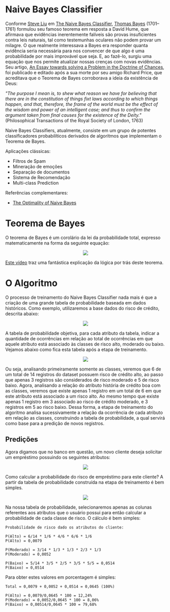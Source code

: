 # Naive Bayes Classifier
Conforme [Steve Liu](https://towardsdatascience.com/@stevhliu) em [The Naive Bayes Classifier](https://towardsdatascience.com/the-naive-bayes-classifier-caaf5b01635e), [Thomas Bayes](https://en.wikipedia.org/wiki/Thomas_Bayes) (1701–1761) formulou seu famoso teorema em resposta a David Hume, que afirmava que evidências inerentemente falíveis são provas insuficientes contra leis naturais, tal como testemunhas oculares não podem provar um milagre. O que realmente interessava a Bayes era responder quanta evidência seria necessária para nos convencer de que algo é uma probabilidade por mais improvável que seja. E, ao fazê-lo, surgiu uma equação que nos permite atualizar nossas crenças com novas evidências. Seu artigo, [An Essay towards solving a Problem in the Doctrine of Chances](https://en.wikipedia.org/wiki/An_Essay_towards_solving_a_Problem_in_the_Doctrine_of_Chances), foi publicado e editado após a sua morte por seu amigo Richard Price, que acreditava que o Teorema de Bayes corroborava a ideia da existência de Deus: 

*"The purpose I mean is, to shew what reason we have for believing that there are in the constitution of things fixt laws according to which things happen, and that, therefore, the frame of the world must be the effect of the wisdom and power of an intelligent case; and thus to confirm the argument taken from final causes for the existence of the Deity."* (Philosophical Transactions of the Royal Society of London, 1763)

Naive Bayes Classifiers, atualmente, consiste em um grupo de potentes classificadores probabilíticos derivados de algoritmos que implementam o Teorema de Bayes.  

Aplicações clássicas:
- Filtros de Spam
- Mineração de emoções
- Separação de documentos
- Sistema de Recomendação
- Multi-class Prediction

Referências complementares:
- [The Optimality of Naive Bayes](http://www.cs.unb.ca/~hzhang/publications/FLAIRS04ZhangH.pdf)

# Teorema de Bayes
O teorema de Bayes é um corolário da lei da probabilidade total, expresso matematicamente na forma da seguinte equação:
<p align="center">
  <img src="https://user-images.githubusercontent.com/30511610/83259066-c8d3b600-a18d-11ea-9a07-92616f6bf43d.png">
</p>

[Este vídeo](https://www.youtube.com/watch?v=HZGCoVF3YvM) traz uma fantástica explicação da lógica por trás deste teorema.

# O Algoritmo
O processo de treinamento do Naive Bayes Classifier nada mais é que a criação de uma grande tabela de probabilidade baseada em dados históricos. Como exemplo, utilizaremos a base dados do risco de crédito, descrita abaixo:

<p align="center">
  <img src="https://user-images.githubusercontent.com/30511610/83408990-ee5cfb80-a3e9-11ea-8ad4-10e76839c7f2.png" style="max-width:70%;">
</p>

A tabela de probabilidade objetiva, para cada atributo da tabela, indicar a quantidade de ocorrências em relação ao total de ocorrências em que aquele atributo está associado às classes de risco alto, moderado ou baixo. Vejamos abaixo como fica esta tabela após a etapa de treinamento.

<p align="center">
  <img src="https://user-images.githubusercontent.com/30511610/83409147-39770e80-a3ea-11ea-892d-cd15bbd52d81.png" style="max-width:70%;">
</p>

Ou seja, analisando primeiramente somente as classes, veremos que 6 de um total de 14 registros do dataset possuem risco de crédito alto, ao passo que apenas 3 registros são considerados de risco moderado e 5 de risco baixo. 
Agora, analisando a relação do atributo história de crédito boa com as classes, veremos que existe apenas 1 registro em um total de 6 em que este atributo está associado a um risco alto. Ao mesmo tempo que existe apenas 1 registro em 3 associado ao risco de crédito moderado, e 3 registros em 5 ao risco baixo. Dessa forma, a etapa de treinamento do algoritmo analisa sucessivamente a relação da ocorrência de cada atributo em relação as classes, construindo a tabela de probabilidade, a qual servirá como base para a predição de novos registros.

## Predições
Agora digamos que no banco em questão, um novo cliente deseja solicitar um empréstimo possuindo os seguintes atributos:

<p align="center">
  <img src="https://user-images.githubusercontent.com/30511610/83411394-86f57a80-a3ee-11ea-9ab0-f61fa952a359.png" style="max-width:70%;">
</p>

Como calcular a probabilidade do risco de empréstimo para este cliente? A partir da tabela de probabilidade construída na etapa de treinamento é bem simples.

<p align="center">
  <img src="https://user-images.githubusercontent.com/30511610/83411887-7eea0a80-a3ef-11ea-8b3d-7fa3dc415e6d.png" style="max-width:70%;">
</p>

Na nossa tabela de probabilidade, selecionaremos apenas as colunas referentes aos atributos que o usuário possui para então calcular a probabilidade de cada classe de risco. O cálculo é bem simples:

```
Probabilidade de risco dado os atributos do cliente:

P(Alto) = 6/14 * 1/6 * 4/6 * 6/6 * 1/6 
P(Alto) = 0,0079

P(Moderado) = 3/14 * 1/3 * 1/3 * 2/3 * 1/3 
P(Moderado) = 0,0052

P(Baixo) = 5/14 * 3/5 * 2/5 * 3/5 * 5/5 = 0,0514
P(Baixo) = 0,0514
```

Para obter estes valores em porcentagem é simples:

```
Total = 0,0079 + 0,0052 + 0,0514 = 0,0645 (100%)

P(Alto) = 0,0079/0,0645 * 100 = 12,24%
P(Moderado) = 0,0052/0,0645 * 100 = 8,06%
P(Baixo) = 0,00514/0,0645 * 100 = 79,68%

```

